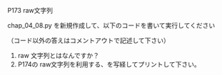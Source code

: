 P173 raw文字列

chap_04_08.py を新規作成して、以下のコードを書いて実行してください

（コード以外の答えはコメントアウトで記述して下さい）

1. raw 文字列とはなんですか？
1. P174の raw文字列を利用する、を写経してプリントして下さい。
